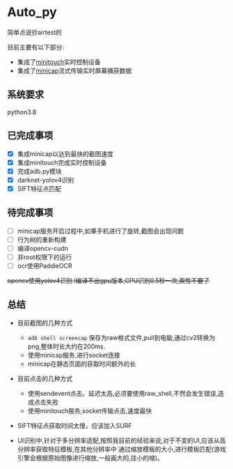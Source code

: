 # Auto_py
简单点说抄airtest的

目前主要有以下部分:

* 集成了[minitouch](https://github.com/DeviceFarmer/minitouch)实时控制设备
* 集成了[minicap](https://github.com/DeviceFarmer/minicap)流式传输实时屏幕捕获数据


## 系统要求
python3.8


## 已完成事项
- [x] 集成minicap以达到最快的截图速度
- [x] 集成minitouch完成实时控制设备
- [x] 完成adb.py模块
- [x] darknet-yolov4识别
- [x] SIFT特征点匹配

## 待完成事项
- [ ]  minicap服务开启过程中,如果手机进行了旋转,截图会出现问题
- [ ]  行为树的重新构建
- [ ]  编译opencv-cudn
- [ ]  非root权限下的运行
- [ ]  ocr使用PaddleOCR
  
~~opencv使用yolov4识别 !编译不出gpu版本,CPU识别0.5秒一次,索性不要了~~
  
## 总结
- 目前截图的几种方式
  - `adb shell screencap` 保存为raw格式文件,pull到电脑,通过cv2转换为png,整体时长大约在200ms.
  - 使用minicap服务,进行socket连接
  - minicap在静态页面的获取时间额外的长

- 目前点击的几种方式
  - 使用sendevent点击。延迟太高,必须要使用raw_shell,不然会发生错误,造成点击失败
  - 使用minitouch服务,socket传输点击,速度最快
  
- SIFT特征点获取时间太慢，应该加入SURF
- UI识别中,针对于多分辨率适配,按照我目前的经验来说,对于不变的UI,应该从高分辨率获取特征模板,在其他分辨率中
  通过缩放模板的大小,进行模板匹配(游戏引擎会根据原始图像进行缩放,一般画大的,往小的缩)。
